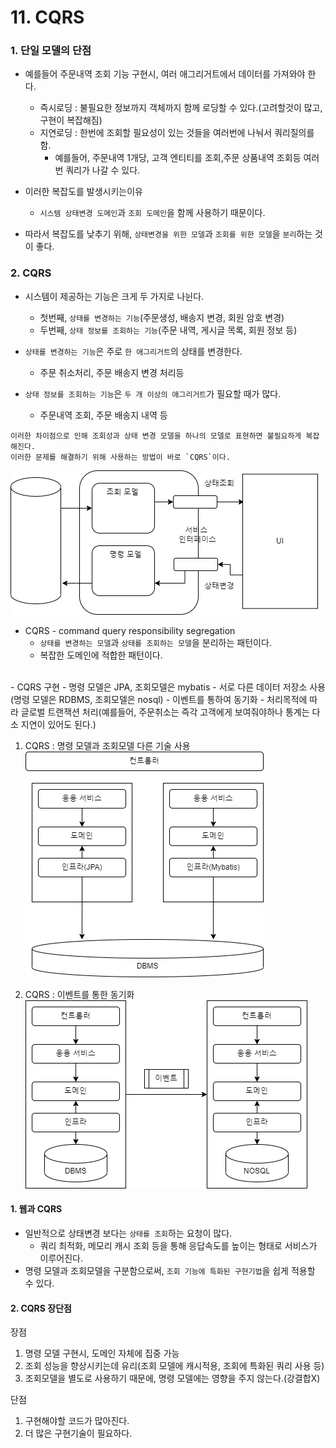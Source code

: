 # 11. CQRS

### 1. 단일 모델의 단점
- 예를들어 주문내역 조회 기능 구현시, 여러 애그리거트에서 데이터를 가져와야 한다.
  - 즉시로딩 : 불필요한 정보까지 객체까지 함께 로딩할 수 있다.(고려할것이 많고, 구현이 복잡해짐)
  - 지연로딩 : 한번에 조회할 필요성이 있는 것들을 여러번에 나눠서 쿼리질의를 함.
    - 예를들어, 주문내역 1개당, 고객 엔티티를 조회,주문 상품내역 조회등 여러번 쿼리가 나갈 수 있다.

- 이러한 복잡도를 발생시키는이유
  - `시스템 상태변경 도메인`과 `조회 도메인`을 함께 사용하기 때문이다.
- 따라서 복잡도를 낮추기 위해, `상태변경을 위한 모델`과 `조회를 위한 모델`을 `분리`하는 것이 좋다.

### 2. CQRS
- 시스템이 제공하는 기능은 크게 두 가지로 나뉜다.
  - 첫번째, `상태를 변경하는 기능`(주문생성, 배송지 변경, 회원 암호 변경)
  - 두번째, `상태 정보를 조회하는 기능`(주문 내역, 게시글 목록, 회원 정보 등)

- `상태를 변경하는 기능`은 주로 `한 애그리거트`의 상태를 변경한다.
  - 주문 취소처리, 주문 배송지 변경 처리등 
- `상태 정보를 조회하는 기능`은 `두 개 이상의 애그리거트`가 필요할 때가 많다.
  - 주문내역 조회, 주문 배송지 내역 등

````
이러한 차이점으로 인해 조회성과 상태 변경 모델을 하나의 모델로 표현하면 불필요하게 복잡해진다.
이러한 문제를 해결하기 위해 사용하는 방법이 바로 `CQRS`이다.
````

![1](./images/ch11/1.png)  

- CQRS - command query responsibility segregation
  - `상태를 변경하는 모델`과 `상태를 조회하는 모델`을 분리하는 패턴이다.
  - 복잡한 도메인에 적합한 패턴이다.  
<br/>
- CQRS 구현
  - 명령 모델은 JPA, 조회모델은 mybatis
  - 서로 다른 데이터 저장소 사용(명령 모델은 RDBMS, 조회모델은 nosql)
    - 이벤트를 통하여 동기화
      - 처리목적에 따라 글로벌 트랜잭션 처리(예를들어, 주문취소는 즉각 고객에게 보여줘야하나 통계는 다소 지연이 있어도 된다.)

1. CQRS : 명령 모델과 조회모델 다른 기술 사용   
  ![1](./images/ch11/3.png)

2. CQRS : 이벤트를 통한 동기화    
![1](./images/ch11/2.png)

#### 1. 웹과 CQRS
- 일반적으로 상태변경 보다는 `상태를 조회`하는 요청이 많다.
  - 쿼리 최적화, 메모리 캐시 조회 등을 통해 응답속도를 높이는 형태로 서비스가 이루어진다.
- 명령 모델과 조회모델을 구분함으로써, `조회 기능에 특화된 구현기법`을 쉽게 적용할 수 있다.
#### 2. CQRS 장단점
장점 
1. 명령 모델 구현시, 도메인 자체에 집중 가능
2. 조회 성능을 향상시키는데 유리(조회 모델에 캐시적용, 조회에 특화된 쿼리 사용 등)
3. 조회모델을 별도로 사용하기 때문에, 명령 모델에는 영향을 주지 않는다.(강결합X)

단점
1. 구현해야할 코드가 많아진다.
2. 더 많은 구현기술이 필요하다.